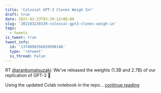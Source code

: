 ```yaml
---
title: 'Colossal GPT-3 Clones Weigh In!'
draft: true
date: 2021-03-23T03:39:12+00:00
slug: '202103230339-colossal-gpt3-clones-weigh-in'
tags:
  - tweets
is_tweet: true
tweet_info:
  id: '1374098356020998146'
  type: 'retweet'
  is_thread: False
---
```




RT [@arankomatsuzaki](https://x.com/arankomatsuzaki): We've released the weights (1.3B and 2.7B) of our replication of GPT-3 🥳

Using the updated Colab notebook in the repo… [continue reading](https://x.com/sytelus/status/1374098356020998146)
